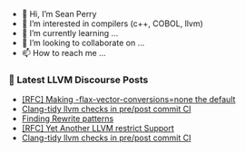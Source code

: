 - 👋 Hi, I’m Sean Perry
- 👀 I’m interested in compilers (c++, COBOL, llvm)
- 🌱 I’m currently learning ...
- 💞️ I’m looking to collaborate on ...
- 📫 How to reach me ...

<!---
s66perry/s66perry is a ✨ special ✨ repository because its `README.md` (this file) appears on your GitHub profile.
You can click the Preview link to take a look at your changes.
--->
### 📕 Latest LLVM Discourse Posts

<!-- DISCOURSE-LLVM:START -->
- [[RFC] Making -flax-vector-conversions=none the default](https://discourse.llvm.org/t/rfc-making-flax-vector-conversions-none-the-default/88008#post_1)
- [Clang-tidy llvm checks in pre/post commit CI](https://discourse.llvm.org/t/clang-tidy-llvm-checks-in-pre-post-commit-ci/85998?page=2#post_22)
- [Finding Rewrite patterns](https://discourse.llvm.org/t/finding-rewrite-patterns/85810#post_8)
- [[RFC] Yet Another LLVM restrict Support](https://discourse.llvm.org/t/rfc-yet-another-llvm-restrict-support/87612#post_17)
- [Clang-tidy llvm checks in pre/post commit CI](https://discourse.llvm.org/t/clang-tidy-llvm-checks-in-pre-post-commit-ci/85998?page=2#post_21)
<!-- DISCOURSE-LLVM:END -->
